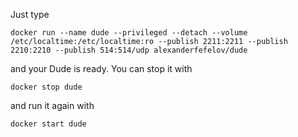 Just type

    docker run --name dude --privileged --detach --volume /etc/localtime:/etc/localtime:ro --publish 2211:2211 --publish 2210:2210 --publish 514:514/udp alexanderfefelov/dude

and your Dude is ready. You can stop it with

    docker stop dude

and run it again with

    docker start dude
